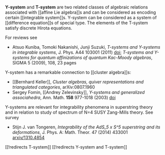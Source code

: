 __Y-system__ and __T-system__ are two related classes of algebraic relations associated with [[affine Lie algebra]]s and can be considered as encoding certain [[integrable system]]s. Y-system can be considered as a system of [[difference equation]]s of special type. The elements of the T-system satisfy discrete Hirota equations.

For reviews see

*  Atsuo Kuniba, Tomoki Nakanishi, Junji Suzuki, _T-systems and Y-systems in integrable systems_, J. Phys. A44 103001 (2011) [doi](http://dx.doi.org/10.1088/1751-8113/44/10/103001); _T-systems and Y-systems for quantum affinizations
of quantum Kac-Moody algebras_, SIGMA 5 (2009), 108, 23 pages

Y-system has a remarkable connection to [[cluster algebra]]s:

* [[Bernhard Keller]], _Cluster algebras, quiver representations and triangulated categories_, arXiv:0807.1960
* Sergey Fomin, [[Andrey Zelevinsky]], _Y-systems and generalized associahedra_, Ann. Math. __158__ 977-1018 (2003) [doi](http://dx.doi.org/10.4007/annals.2003.158.977)

Y-systems are relevant for integrability phenomena in superstring theory and in relation to study of spectrum of N=4 SUSY Zang-Mills theory. See survey

* Stijn J. van Tongeren, _Integrability of the AdS_5 x S^5 superstring and its deformations_, J. Phys. A: Math. Theor. 47 (2014) 433001 [arxiv/1310.4854](http://arxiv.org/abs/1310.4854)


[[!redirects T-system]]
[[!redirects Y-system and T-system]]